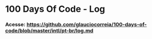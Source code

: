 # 100 Days Of Code - Log

### Acesse: https://github.com/glauciocorreia/100-days-of-code/blob/master/intl/pt-br/log.md
